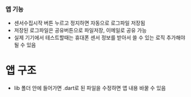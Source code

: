 ### 앱 기능

- 센서수집시작 버튼 누르고 정지하면 자동으로 로그파일 저장됨
- 저장된 로그파일은 공유버튼으로 파일저장, 이메일로 공유 가능
- 실제 기기에서 테스트할때는 휴대폰 센서 정보를 받아서 쓸 수 있는 로직 추가해야될 수 있음

# 앱 구조

- lib 폴더 안에 들어가면 .dart로 된 파일을 수정하면 앱 내용 바꿀 수 있음
